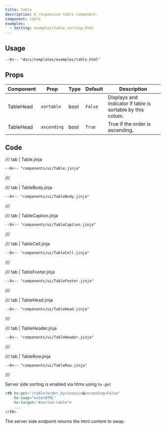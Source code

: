 ```yaml
---
title: Table
description: A responsive table component.
component: table
examples:  
  - Sorting: examples/table_sorting.html 
---
```


## Usage

```html
--8<-- "docs/templates/examples/table.html"
```

## Props

| Component    | Prop        | Type   | Default | Description                                                |
|--------------|-------------|--------|---------|------------------------------------------------------------|
| TableHead    | `sortable`  | bool   | `False` | Displays and indicator if table is sortable by this colum. |
| TableHead    | `ascending` | bool   | `True`  | True if the order is ascending.                            |

## Code

/// tab | Table.jinja
```html
--8<-- "components/ui/Table.jinja"
```
///

/// tab | TableBody.jinja
```html
--8<-- "components/ui/TableBody.jinja"
```
///

/// tab | TableCaption.jinja
```html
--8<-- "components/ui/TableCaption.jinja"
```
///

/// tab | TableCell.jinja
```html
--8<-- "components/ui/TableCell.jinja"
```
///

/// tab | TableFooter.jinja
```html
--8<-- "components/ui/TableFooter.jinja"
```
///

/// tab | TableHead.jinja
```html
--8<-- "components/ui/TableHead.jinja"
```
///

/// tab | TableHeader.jinja
```html
--8<-- "components/ui/TableHeader.jinja"
```
///

/// tab | TableRow.jinja
```html
--8<-- "components/ui/TableRow.jinja"
```
///


Server side sorting is enabled via htmx using `hx-get`
```html
<th hx-get="/table?order_by=invoice&ascending=False" 
    hx-swap="outerHTML" 
    hx-target="#sorted-table">
    ...
</th>
```

The server side endpoint returns the html content to swap. 
